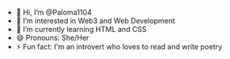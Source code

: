 - 👋 Hi, I’m @Paloma1104
- 👀 I’m interested in Web3 and Web Development
- 🌱 I’m currently learning HTML and CSS
- 😄 Pronouns: She/Her
- ⚡ Fun fact: I'm an introvert who loves to read and write poetry

<!---
Paloma1104/Paloma1104 is a ✨ special ✨ repository because its `README.md` (this file) appears on your GitHub profile.
You can click the Preview link to take a look at your changes.
--->
